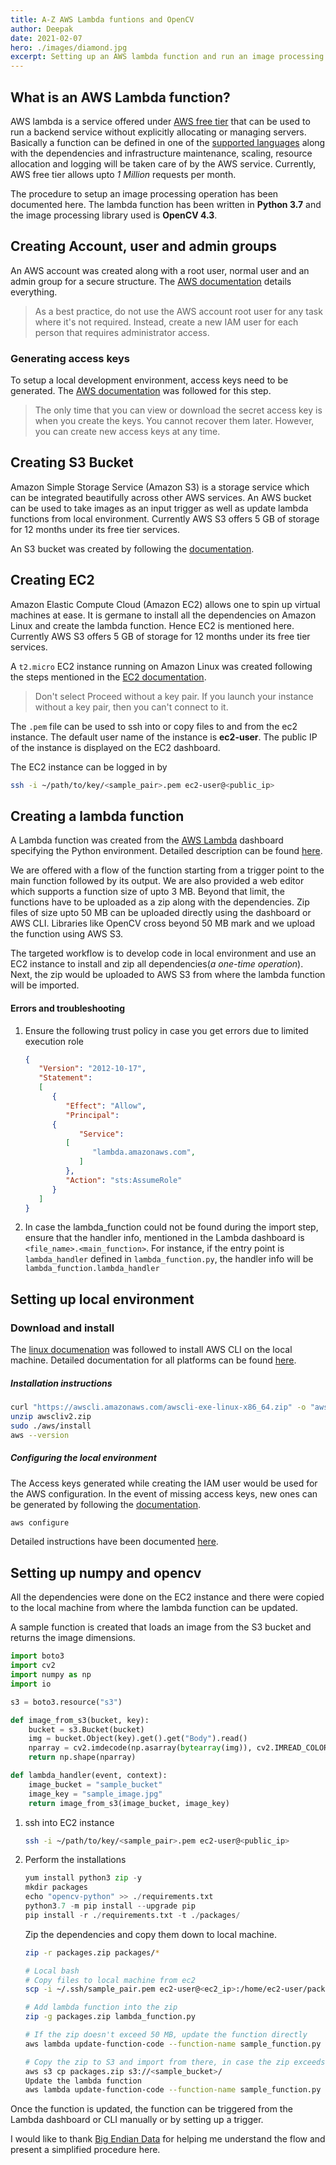 ```yaml
---
title: A-Z AWS Lambda funtions and OpenCV 
author: Deepak
date: 2021-02-07
hero: ./images/diamond.jpg
excerpt: Setting up an AWS lambda function and run an image processing operation.
---
```

## What is an AWS Lambda function?
AWS lambda is a service offered under [AWS free tier](https://aws.amazon.com/free) that can be used to run a backend service without explicitly allocating or managing servers. Basically a function can be defined in one of the [supported languages](https://docs.aws.amazon.com/lambda/latest/dg/lambda-runtimes.html) along with the dependencies and infrastructure maintenance, scaling, resource allocation and logging will be taken care of by the AWS service. Currently, AWS free tier allows upto _1 Million_ requests per month.

The procedure to setup an image processing operation has been documented here. The lambda function has been written in **Python 3.7** and the image processing library used is **OpenCV 4.3**.

## Creating Account, user and admin groups
An AWS account was created along with a root user, normal user and an admin group for a secure structure.
The [AWS documentation](https://docs.aws.amazon.com/IAM/latest/UserGuide/getting-started_create-admin-group.html) details everything.

> As a best practice, do not use the AWS account root user for any task where it's not required. Instead, create a new IAM user for each person that requires administrator access.

### Generating access keys
To setup a local development environment, access keys need to be generated. The [AWS documentation](https://docs.aws.amazon.com/cli/latest/userguide/cli-configure-quickstart.html#cli-configure-quickstart-creds) was followed for this step.

> The only time that you can view or download the secret access key is when you create the keys. You cannot recover them later. However, you can create new access keys at any time.

## Creating S3 Bucket
Amazon Simple Storage Service (Amazon S3) is a storage service which can be integrated beautifully across other AWS services. An AWS bucket can be used to take images as an input trigger as well as update lambda functions from local environment. Currently AWS S3 offers 5 GB of storage for 12 months under its free tier services.

An S3 bucket was created by following the [documentation](https://docs.aws.amazon.com/quickstarts/latest/s3backup/welcome.html).

## Creating EC2
Amazon Elastic Compute Cloud (Amazon EC2) allows one to spin up virtual machines at ease. It is germane to install all the dependencies on Amazon Linux and create the lambda function. Hence EC2 is mentioned here. Currently AWS S3 offers 5 GB of storage for 12 months under its free tier services.

A `t2.micro` EC2 instance running on Amazon Linux was created following the steps mentioned in the [EC2 documentation](https://docs.aws.amazon.com/AWSEC2/latest/UserGuide/EC2_GetStarted.html#ec2-launch-instance). 

> Don't select Proceed without a key pair. If you launch your instance without a key pair, then you can't connect to it.

The `.pem` file can be used to ssh into or copy files to and from the ec2 instance. The default user name of the instance is **ec2-user**. The public IP of the instance is displayed on the EC2 dashboard. 

The EC2 instance can be logged in by 
```bash
ssh -i ~/path/to/key/<sample_pair>.pem ec2-user@<public_ip>
```

## Creating a lambda function
A Lambda function was created from the [AWS Lambda](https://us-east-2.console.aws.amazon.com/lambda/home?region=us-east-2#/functions) dashboard specifying the Python environment. Detailed description can be found [here](https://docs.aws.amazon.com/lambda/latest/dg/getting-started-create-function.html).

We are offered with a flow of the function starting from a trigger point to the main function followed by its output. We are also provided a web editor which supports a function size of upto 3 MB. Beyond that limit, the functions have to be uploaded as a zip along with the dependencies. Zip files of size upto 50 MB can be uploaded directly using the dashboard or AWS CLI. Libraries like OpenCV cross beyond 50 MB mark and we upload the function using AWS S3. 

The targeted workflow is to develop code in local environment and use an EC2 instance to install and zip all dependencies(_a one-time operation_). Next, the zip would be uploaded to AWS S3 from where the lambda function will be imported.

#### Errors and troubleshooting
1. Ensure the following trust policy in case you get errors due to limited execution role
   ```json
   {
      "Version": "2012-10-17",
      "Statement": 
      [
         {
            "Effect": "Allow",
            "Principal": 
         {
               "Service": 
            [
                  "lambda.amazonaws.com",
               ]
            },
            "Action": "sts:AssumeRole"
         }
      ]
   }
   ```

2. In case the lambda_function could not be found during the import step, ensure that the handler info, mentioned in the Lambda dashboard is `<file_name>.<main_function>`. For instance, if the entry point is `lambda_handler` defined in `lambda_function.py`, the handler info will be `lambda_function.lambda_handler`

## Setting up local environment
### Download and install
The [linux documenation](https://docs.aws.amazon.com/cli/latest/userguide/install-cliv2-linux.html#cliv2-linux-install) was followed to install AWS CLI on the local machine. Detailed documentation for all platforms can be found [here](https://docs.aws.amazon.com/cli/latest/userguide/install-cliv2.html).

##### Installation instructions
```bash
curl "https://awscli.amazonaws.com/awscli-exe-linux-x86_64.zip" -o "awscliv2.zip"
unzip awscliv2.zip
sudo ./aws/install
aws --version
```

##### Configuring the local environment
The Access keys generated while creating the IAM user would be used for the AWS configuration. In the event of missing access keys, new ones can be generated by following the [documentation](https://docs.aws.amazon.com/IAM/latest/UserGuide/id_credentials_access-keys.html#Using_CreateAccessKey).

```bash
aws configure
```

Detailed instructions have been documented [here](https://docs.aws.amazon.com/cli/latest/userguide/cli-configure-quickstart.html).

## Setting up numpy and opencv
All the dependencies were done on the EC2 instance and there were copied to the local machine from where the lambda function can be updated.

A sample function is created that loads an image from the S3 bucket and returns the image dimensions.
```python
import boto3
import cv2
import numpy as np
import io

s3 = boto3.resource("s3")

def image_from_s3(bucket, key):
    bucket = s3.Bucket(bucket)
    img = bucket.Object(key).get().get("Body").read()
    nparray = cv2.imdecode(np.asarray(bytearray(img)), cv2.IMREAD_COLOR)
    return np.shape(nparray)

def lambda_handler(event, context):
    image_bucket = "sample_bucket"
    image_key = "sample_image.jpg"
    return image_from_s3(image_bucket, image_key)

```

1. ssh into EC2 instance
   ```bash
   ssh -i ~/path/to/key/<sample_pair>.pem ec2-user@<public_ip>
   ```
2. Perform the installations
   ```python
   yum install python3 zip -y
   mkdir packages
   echo "opencv-python" >> ./requirements.txt
   python3.7 -m pip install --upgrade pip
   pip install -r ./requirements.txt -t ./packages/
   ```
   Zip the dependencies and copy them down to local machine.
   ```bash
   zip -r packages.zip packages/*
   ```

   ```bash
   # Local bash
   # Copy files to local machine from ec2
   scp -i ~/.ssh/sample_pair.pem ec2-user@<ec2_ip>:/home/ec2-user/packages.zip .

   # Add lambda function into the zip
   zip -g packages.zip lambda_function.py

   # If the zip doesn't exceed 50 MB, update the function directly
   aws lambda update-function-code --function-name sample_function.py --zip-file fileb://packages.zip
   
   # Copy the zip to S3 and import from there, in case the zip exceeds 50 MB
   aws s3 cp packages.zip s3://<sample_bucket>/
   Update the lambda function
   aws lambda update-function-code --function-name sample_function.py --s3-bucket sample_bucket --s3-key packages.zip
   ```

Once the function is updated, the function can be triggered from the Lambda dashboard or CLI manually or by setting up a trigger.

I would like to thank [Big Endian Data](https://www.bigendiandata.com/2019-04-15-OpenCV_AWS_Lambda/) for helping me understand the flow and present a simplified procedure here.
